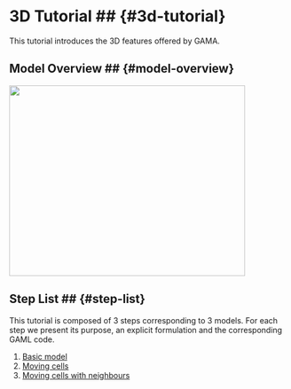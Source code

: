 # 3D Tutorial ## {#3d-tutorial}



This tutorial introduces the 3D features offered by GAMA.







## Model Overview ## {#model-overview}

<a href='http://www.youtube.com/watch?feature=player_embedded&v=6ZlBU6xTcfw' target='_blank'><img src='http://img.youtube.com/vi/6ZlBU6xTcfw/0.jpg' width='425' height=344 /></a>


## Step List ## {#step-list}

This tutorial is composed of 3 steps corresponding to 3 models. For each step we present its purpose, an explicit formulation and the corresponding GAML code.

  1. [Basic model](tutorials#ThreeD_step1)
  1. [Moving cells](tutorials#ThreeD_step2)
  1. [Moving cells with neighbours](tutorials#ThreeD_step3)